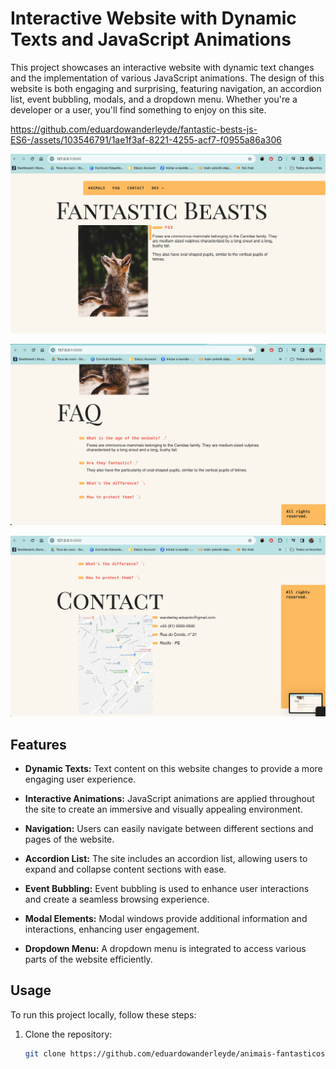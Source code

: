 # Interactive Website with Dynamic Texts and JavaScript Animations

This project showcases an interactive website with dynamic text changes and the implementation of various JavaScript animations. The design of this website is both engaging and surprising, featuring navigation, an accordion list, event bubbling, modals, and a dropdown menu. Whether you're a developer or a user, you'll find something to enjoy on this site.

https://github.com/eduardowanderleyde/fantastic-bests-js-ES6-/assets/103546791/1ae1f3af-8221-4255-acf7-f0955a86a306

![Website Screenshot](1.png)

![Website Screenshot](2.png)

![Website Screenshot](3.png)

## Features

- **Dynamic Texts:** Text content on this website changes to provide a more engaging user experience.

- **Interactive Animations:** JavaScript animations are applied throughout the site to create an immersive and visually appealing environment.

- **Navigation:** Users can easily navigate between different sections and pages of the website.

- **Accordion List:** The site includes an accordion list, allowing users to expand and collapse content sections with ease.

- **Event Bubbling:** Event bubbling is used to enhance user interactions and create a seamless browsing experience.

- **Modal Elements:** Modal windows provide additional information and interactions, enhancing user engagement.

- **Dropdown Menu:** A dropdown menu is integrated to access various parts of the website efficiently.

## Usage

To run this project locally, follow these steps:

1. Clone the repository:

   ```bash
   git clone https://github.com/eduardowanderleyde/animais-fantasticos)https://github.com/eduardowanderleyde/animais-fantasticos
